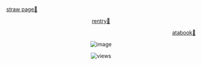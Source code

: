 <p align="left">
  <a href="https://hxuntedluv.straw.page" target="_blank">straw page💭</a>
</p>

<p align="center">
  <a href="https://rentry.co/hxuntedluv_" target="_blank">rentry💭</a>
</p>

<p align="right">
  <a href="https://erisqw2.atabook.org/" target="_blank">atabook💭</a>
</p>

<p align="center">
  <img src="https://files.catbox.moe/32xvgg.jpg" alt="image"/>
</p>

<p align="center">
  <img src="https://komarev.com/ghpvc/?username=eriis&label=✦&color=686868" alt="views"/>
</p>

<!--
**hxuntedluv/hxuntedluv** is a ✨ _special_ ✨ repository because its `README.md` (this file) appears on your GitHub profile.

Here are some ideas to get you started:

- 🔭 I’m currently working on ...
- 🌱 I’m currently learning ...
- 👯 I’m looking to collaborate on ...
- 🤔 I’m looking for help with ...
- 💬 Ask me about ...
- 📫 How to reach me: ...
- 😄 Pronouns: ...
- ⚡ Fun fact: ...
-->
